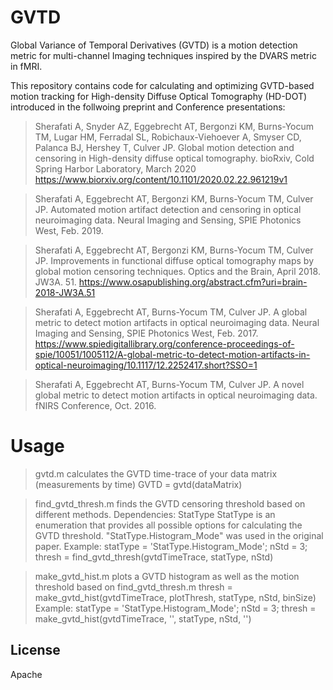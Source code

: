# GVTD
Global Variance of Temporal Derivatives (GVTD) is a motion detection metric for multi-channel Imaging techniques inspired by the DVARS metric in fMRI.

This repository contains code for calculating and optimizing GVTD-based motion tracking for High-density Diffuse Optical Tomography (HD-DOT) introduced in the follwoing preprint and Conference presentations:

> Sherafati A, Snyder AZ, Eggebrecht AT, Bergonzi KM, Burns-Yocum TM, Lugar HM, Ferradal SL, Robichaux-Viehoever A, Smyser CD, Palanca BJ, Hershey T, Culver JP. Global motion detection and censoring in High-density diffuse optical tomography. bioRxiv, Cold Spring Harbor Laboratory, March 2020 https://www.biorxiv.org/content/10.1101/2020.02.22.961219v1

> Sherafati A, Eggebrecht AT, Bergonzi KM, Burns-Yocum TM, Culver JP. Automated motion artifact detection and censoring in optical neuroimaging data. Neural Imaging and Sensing, SPIE Photonics West, Feb. 2019.

> Sherafati A, Eggebrecht AT, Bergonzi KM, Burns-Yocum TM, Culver JP. Improvements in functional diffuse optical tomography maps by global motion censoring techniques. Optics and the Brain, April 2018. JW3A. 51. https://www.osapublishing.org/abstract.cfm?uri=brain-2018-JW3A.51

> Sherafati A, Eggebrecht AT, Burns-Yocum TM, Culver JP. A global metric to detect motion artifacts in optical neuroimaging data. Neural Imaging and Sensing, SPIE Photonics West, Feb. 2017. https://www.spiedigitallibrary.org/conference-proceedings-of-spie/10051/1005112/A-global-metric-to-detect-motion-artifacts-in-optical-neuroimaging/10.1117/12.2252417.short?SSO=1

> Sherafati A, Eggebrecht AT, Burns-Yocum TM, Culver JP. A novel global metric to detect motion artifacts in optical neuroimaging data. fNIRS Conference, Oct. 2016.

# Usage
> gvtd.m calculates the GVTD time-trace of your data matrix (measurements by time)
GVTD = gvtd(dataMatrix)

> find_gvtd_thresh.m finds the GVTD censoring threshold based on different methods.
Dependencies: StatType
StatType is an enumeration that provides all possible options for calculating the GVTD threshold. "StatType.Histogram_Mode" was used in the original paper.
Example:
statType = 'StatType.Histogram_Mode';
nStd = 3;
thresh = find_gvtd_thresh(gvtdTimeTrace, statType, nStd)

> make_gvtd_hist.m plots a GVTD histogram as well as the motion threshold based on find_gvtd_thresh.m
thresh = make_gvtd_hist(gvtdTimeTrace, plotThresh, statType, nStd, binSize)
Example:
statType = 'StatType.Histogram_Mode';
nStd = 3;
thresh = make_gvtd_hist(gvtdTimeTrace, '', statType, nStd, '')

License
----

Apache
